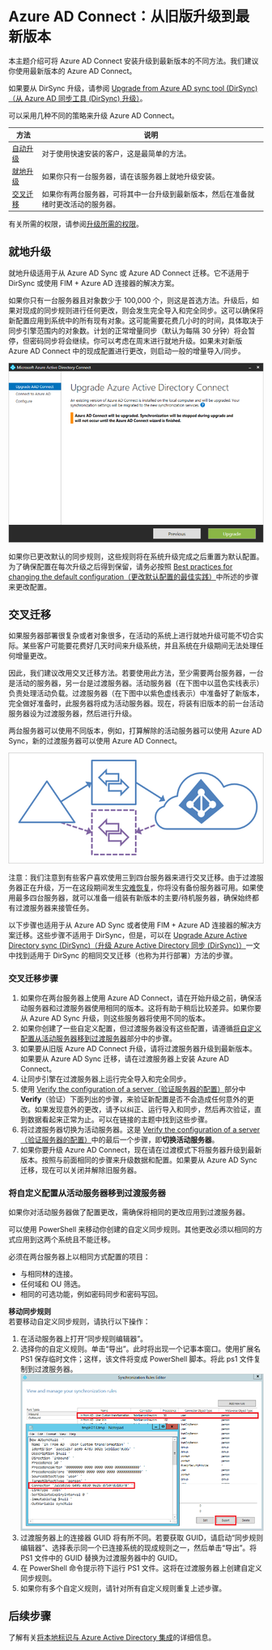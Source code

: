 <properties
   pageTitle="Azure AD Connect：从旧版升级 | Azure"
   description="介绍升级到 Azure Active Direcotry Connect 最新版本的不同方法，包括就地升级和交叉迁移。"
   services="active-directory"
   documentationCenter=""
   authors="AndKjell"
   manager="stevenpo"
   editor=""/>

<tags
   ms.service="active-directory"
   ms.date="05/12/2016"
   wacn.date="06/24/2016"/>

# Azure AD Connect：从旧版升级到最新版本
本主题介绍可将 Azure AD Connect 安装升级到最新版本的不同方法。我们建议你使用最新版本的 Azure AD Connect。

如果要从 DirSync 升级，请参阅 [Upgrade from Azure AD sync tool (DirSync)（从 Azure AD 同步工具 (DirSync) 升级）](/documentation/articles/active-directory-aadconnect-dirsync-upgrade-get-started)。

可以采用几种不同的策略来升级 Azure AD Connect。

| 方法 | 说明 |
| --- | --- |
| [自动升级](/documentation/articles/active-directory-aadconnect-feature-automatic-upgrade) | 对于使用快速安装的客户，这是最简单的方法。 |
| [就地升级](#in-place-upgrade) | 如果你只有一台服务器，请在该服务器上就地升级安装。 |
| [交叉迁移](#swing-migration) | 如果你有两台服务器，可将其中一台升级到最新版本，然后在准备就绪时更改活动的服务器。

有关所需的权限，请参阅[升级所需的权限](/documentation/articles/active-directory-aadconnect-accounts-permissions#upgrade)。

## 就地升级
就地升级适用于从 Azure AD Sync 或 Azure AD Connect 迁移。它不适用于 DirSync 或使用 FIM + Azure AD 连接器的解决方案。

如果你只有一台服务器且对象数少于 100,000 个，则这是首选方法。升级后，如果对现成的同步规则进行任何更改，则会发生完全导入和完全同步。这可以确保将新配置应用到系统中的所有现有对象。这可能需要花费几小时的时间，具体取决于同步引擎范围内的对象数。计划的正常增量同步（默认为每隔 30 分钟）将会暂停，但密码同步将会继续。你可以考虑在周末进行就地升级。如果未对新版 Azure AD Connect 中的现成配置进行更改，则启动一般的增量导入/同步。

![就地升级](./media/active-directory-aadconnect-upgrade-previous-version/inplaceupgrade.png)

如果你已更改默认的同步规则，这些规则将在系统升级完成之后重置为默认配置。为了确保配置在每次升级之后得到保留，请务必按照 [Best practices for changing the default configuration（更改默认配置的最佳实践）](active-directory-aadconnectsync-best-practices-changing-default-configuration)中所述的步骤来更改配置。

## 交叉迁移
如果服务器部署很复杂或者对象很多，在活动的系统上进行就地升级可能不切合实际。某些客户可能要花费好几天时间来升级系统，并且系统在升级期间无法处理任何增量更改。

因此，我们建议改用交叉迁移方法。若要使用此方法，至少需要两台服务器，一台是活动的服务器，另一台是过渡服务器。活动服务器（在下图中以蓝色实线表示）负责处理活动负载。过渡服务器（在下图中以紫色虚线表示）中准备好了新版本，完全做好准备时，此服务器将成为活动服务器。现在，将装有旧版本的前一台活动服务器设为过渡服务器，然后进行升级。

两台服务器可以使用不同版本，例如，打算解除的活动服务器可以使用 Azure AD Sync，新的过渡服务器可以使用 Azure AD Connect。

![暂存服务器](./media/active-directory-aadconnect-upgrade-previous-version/stagingserver1.png)

注意：我们注意到有些客户喜欢使用三到四台服务器来进行交叉迁移。由于过渡服务器正在升级，万一在这段期间发生[灾难恢复](/documentation/articles/active-directory-aadconnectsync-operations#disaster-recovery)，你将没有备份服务器可用。如果使用最多四台服务器，就可以准备一组装有新版本的主要/待机服务器，确保始终都有过渡服务器来接管任务。

以下步骤也适用于从 Azure AD Sync 或者使用 FIM + Azure AD 连接器的解决方案迁移。这些步骤不适用于 DirSync，但是，可以在 [Upgrade Azure Active Directory sync (DirSync)（升级 Azure Active Directory 同步 (DirSync)）](/documentation/articles/active-directory-aadconnect-dirsync-upgrade-get-started)一文中找到适用于 DirSync 的相同交叉迁移（也称为并行部署）方法的步骤。

### 交叉迁移步骤

1. 如果你在两台服务器上使用 Azure AD Connect，请在开始升级之前，确保活动服务器和过渡服务器使用相同的版本。这将有助于稍后比较差异。如果你要从 Azure AD Sync 升级，则这些服务器将使用不同的版本。
2. 如果你创建了一些自定义配置，但过渡服务器没有这些配置，请遵循[将自定义配置从活动服务器移到过渡服务器](#move-custom-configuration-from-active-to-staging-server)部分中的步骤。
3. 如果要从旧版 Azure AD Connect 升级，请将过渡服务器升级到最新版本。如果要从 Azure AD Sync 迁移，请在过渡服务器上安装 Azure AD Connect。
4. 让同步引擎在过渡服务器上运行完全导入和完全同步。
5. 使用 [Verify the configuration of a server（验证服务器的配置）](/documentation/articles/active-directory-aadconnectsync-operations#verify-the-configuration-of-a-server)部分中 **Verify**（验证）下面列出的步骤，来验证新配置是否不会造成任何意外的更改。如果发现意外的更改，请予以纠正、运行导入和同步，然后再次验证，直到数据看起来正常为止。可以在链接的主题中找到这些步骤。
6. 将过渡服务器切换为活动服务器。这是 [Verify the configuration of a server（验证服务器的配置）](/documentation/articles/active-directory-aadconnectsync-operations#verify-the-configuration-of-a-server)中的最后一个步骤，即**切换活动服务器**。
7. 如果你要升级 Azure AD Connect，现在请在过渡模式下将服务器升级到最新版本。按照与前面相同的步骤来升级数据和配置。如果要从 Azure AD Sync 迁移，现在可以关闭并解除旧服务器。

### 将自定义配置从活动服务器移到过渡服务器
如果你对活动服务器做了配置更改，需确保将相同的更改应用到过渡服务器。

可以使用 PowerShell 来移动你创建的自定义同步规则。其他更改必须以相同的方式应用到这两个系统且不能迁移。

必须在两台服务器上以相同方式配置的项目：

- 与相同林的连接。
- 任何域和 OU 筛选。
- 相同的可选功能，例如密码同步和密码写回。

**移动同步规则**  
若要移动自定义同步规则，请执行以下操作：

1. 在活动服务器上打开“同步规则编辑器”。
2. 选择你的自定义规则。单击“导出”。此时将出现一个记事本窗口。使用扩展名 PS1 保存临时文件；这样，该文件将变成 PowerShell 脚本。将此 ps1 文件复制到过渡服务器。
![同步规则导出](./media/active-directory-aadconnect-upgrade-previous-version/exportrule.png)
3. 过渡服务器上的连接器 GUID 将有所不同。若要获取 GUID，请启动“同步规则编辑器”、选择表示同一个已连接系统的现成规则之一，然后单击“导出”。将 PS1 文件中的 GUID 替换为过渡服务器中的 GUID。
4. 在 PowerShell 命令提示符下运行 PS1 文件。这将在过渡服务器上创建自定义同步规则。
5. 如果你有多个自定义规则，请针对所有自定义规则重复上述步骤。

## 后续步骤
了解有关[将本地标识与 Azure Active Directory 集成](/documentation/articles/active-directory-aadconnect)的详细信息。

<!---HONumber=Mooncake_0606_2016-->